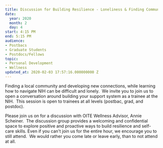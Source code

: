 ```yaml
---
title: Discussion for Building Resilience - Loneliness & Finding Community
date:
  year: 2020
  month: 2
  day: 4
start: 4:15 PM
end: 5:15 PM
audience:
- Postbacs
- Graduate Students
- Postdocs/Fellows
topic:
- Personal Development
- Wellness
updated_at: 2020-02-03 17:57:16.000000000 Z
---
```

Finding a local community and developing new connections, while learning
how to navigate NIH can be difficult and lonely.  We invite you to join
us to open a conversation around building your support system as a
trainee at the NIH.  This session is open to trainees at all levels
(postbac, grad, and postdoc).

Please join us on for a discussion with OITE Wellness Advisor, Annie
Scheiner.  The discussion group provides a welcoming and confidential
space to explore positive and proactive ways to build resilience and
self-care skills. Even if you can\'t join us for the entire hour, we
encourage you to still attend.  We would rather you come late or leave
early, than to not attend at all.   

 

 

 
